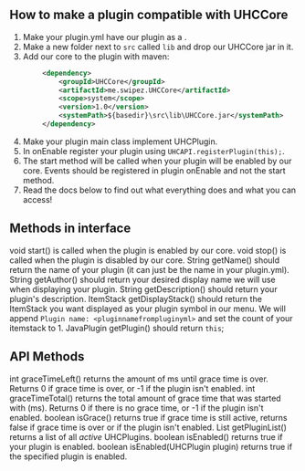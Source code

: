 ## How to make a plugin compatible with UHCCore

1. Make your plugin.yml have our plugin as a .
2. Make a new folder next to `src` called `lib` and drop our UHCCore jar in it.
3. Add our core to the plugin with maven:
```xml
        <dependency>
            <groupId>UHCCore</groupId>
            <artifactId>me.swipez.UHCCore</artifactId>
            <scope>system</scope>
            <version>1.0</version>
            <systemPath>${basedir}\src\lib\UHCCore.jar</systemPath>
        </dependency>
```
4. Make your plugin main class implement UHCPlugin.
5. In onEnable register your plugin using `UHCAPI.registerPlugin(this);`.
6. The start method will be called when your plugin will be enabled by our core. Events should be registered in plugin onEnable and not the start method. 
7. Read the docs below to find out what everything does and what you can access!

## Methods in interface

void start() is called when the plugin is enabled by our core.
void stop() is called when the plugin is disabled by our core.
String getName() should return the name of your plugin (it can just be the name in your plugin.yml).
String getAuthor() should return your desired display name we will use when displaying your plugin.
String getDescription() should return your plugin's description.
ItemStack getDisplayStack() should return the ItemStack you want displayed as your plugin symbol in our menu. We will append `Plugin name: <pluginnamefrompluginyml>` and set the count of your itemstack to 1.
JavaPlugin getPlugin() should return `this`;

## API Methods

int graceTimeLeft() returns the amount of ms until grace time is over. Returns 0 if grace time is over, or -1 if the plugin isn't enabled.
int graceTimeTotal() returns the total amount of grace time that was started with (ms). Returns 0 if there is no grace time, or -1 if the plugin isn't enabled. 
boolean isGrace() returns true if grace time is still active, returns false if grace time is over or if the plugin isn't enabled.
List<UHCPlugin> getPluginList() returns a list of all *active* UHCPlugins.
boolean isEnabled() returns true if your plugin is enabled.
boolean isEnabled(UHCPlugin plugin) returns true if the specified plugin is enabled.
